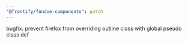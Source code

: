 ```yaml
---
"@frontify/fondue-components": patch
---
```


bugfix: prevent firefox from overriding outline class with global pseudo class def